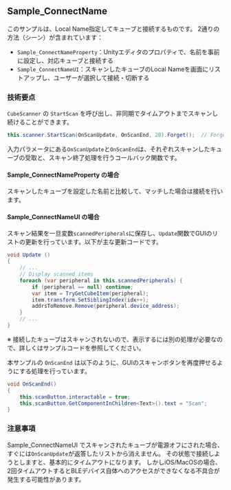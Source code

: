 ## Sample_ConnectName

このサンプルは、Local Name指定してキューブと接続するものです。
2通りの方法（シーン）が含まれています：
- `Sample_ConnectNameProperty`：Unityエディタのプロパティで、名前を事前に設定し、対応キューブと接続する
- `Sample_ConnectNameUI`：スキャンしたキューブのLocal Nameを画面にリストアップし、ユーザーが選択して接続・切断する

### 技術要点

`CubeScanner` の `StartScan` を呼び出し、非同期でタイムアウトまでスキャンし続けることができます。

```csharp
this.scanner.StartScan(OnScanUpdate, OnScanEnd, 20).Forget();  // Forget は非同期関数をawaitせずに呼び出す際に、警告を防ぐためのものです。
```

入力パラメータにある`OnScanUpdate`と`OnScanEnd`は、それぞれスキャンしたキューブの受取と、スキャン終了処理を行うコールバック関数です。

#### Sample_ConnectNameProperty の場合

スキャンしたキューブを設定した名前と比較して、マッチした場合は接続を行います。

#### Sample_ConnectNameUI の場合

スキャン結果を一旦変数`scannedPeripherals`に保存し、`Update`関数でGUIのリストの更新を行っています。以下が主な更新コードです。

```csharp
void Update ()
{
    // ...
    // Display scanned items
    foreach (var peripheral in this.scannedPeripherals) {
        if (peripheral == null) continue;
        var item = TryGetCubeItem(peripheral);
        item.transform.SetSiblingIndex(idx++);
        addrsToRemove.Remove(peripheral.device_address);
    }
    // ...
}
```
※ 接続したキューブはスキャンされないので、表示するには別の処理が必要なので、詳しくはサンプルコードを参照してください。

本サンプルの `OnScanEnd` は以下のように、GUIのスキャンボタンを再度押せるようにする処理を行っています。

```csharp
void OnScanEnd()
{
    this.scanButton.interactable = true;
    this.scanButton.GetComponentInChildren<Text>().text = "Scan";
}
```

### 注意事項

Sample_ConnectNameUI でスキャンされたキューブが電源オフにされた場合、すぐには`OnScanUpdate`が返答したリストから消えません。
その状態で接続しようとしますと、基本的にタイムアウトになります。
しかしiOS/MacOSの場合、2回タイムアウトするとBLEデバイス自体へのアクセスができなくなる不具合が発生する可能性があります。
